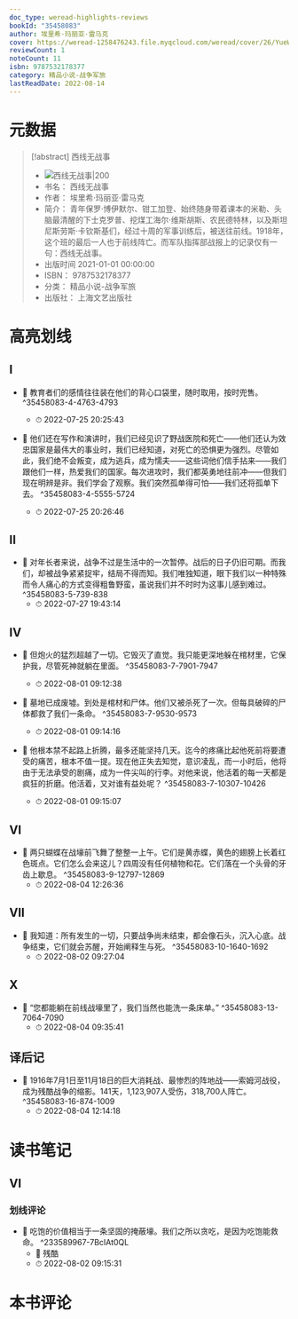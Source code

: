 ```yaml
---
doc_type: weread-highlights-reviews
bookId: "35458083"
author: 埃里希·玛丽亚·雷马克
cover: https://weread-1258476243.file.myqcloud.com/weread/cover/26/YueWen_35458083/t7_YueWen_35458083.jpg
reviewCount: 1
noteCount: 11
isbn: 9787532178377
category: 精品小说-战争军旅
lastReadDate: 2022-08-14
---
```

# 元数据
> [!abstract] 西线无战事
> - ![ 西线无战事|200](https://weread-1258476243.file.myqcloud.com/weread/cover/26/YueWen_35458083/t7_YueWen_35458083.jpg)
> - 书名： 西线无战事
> - 作者： 埃里希·玛丽亚·雷马克
> - 简介： 青年保罗·博伊默尔、钳工加登、始终随身带着课本的米勒、头脑最清醒的下士克罗普、挖煤工海尔·维斯胡斯、农民德特林，以及斯坦尼斯劳斯·卡钦斯基们，经过十周的军事训练后，被送往前线。1918年，这个班的最后一人也于前线阵亡。而军队指挥部战报上的记录仅有一句：西线无战事。
> - 出版时间 2021-01-01 00:00:00
> - ISBN： 9787532178377
> - 分类： 精品小说-战争军旅
> - 出版社： 上海文艺出版社

# 高亮划线

## I


- 📌 教育者们的感情往往装在他们的背心口袋里，随时取用，按时兜售。 ^35458083-4-4763-4793
    - ⏱ 2022-07-25 20:25:43 

- 📌 他们还在写作和演讲时，我们已经见识了野战医院和死亡——他们还认为效忠国家是最伟大的事业时，我们已经知道，对死亡的恐惧更为强烈。尽管如此，我们绝不会叛变，成为逃兵，成为懦夫——这些词他们信手拈来——我们跟他们一样，热爱我们的国家。每次进攻时，我们都英勇地往前冲——但我们现在明辨是非。我们学会了观察。我们突然孤单得可怕——我们还将孤单下去。 ^35458083-4-5555-5724
    - ⏱ 2022-07-25 20:26:46 
## II


- 📌 对年长者来说，战争不过是生活中的一次暂停。战后的日子仍旧可期。而我们，却被战争紧紧捉牢，结局不得而知。我们唯独知道，眼下我们以一种特殊而令人痛心的方式变得粗鲁野蛮，虽说我们并不时时为这事儿感到难过。 ^35458083-5-739-838
    - ⏱ 2022-07-27 19:43:14 
## IV


- 📌 但炮火的猛烈超越了一切。它毁灭了直觉。我只能更深地躲在棺材里，它保护我，尽管死神就躺在里面。 ^35458083-7-7901-7947
    - ⏱ 2022-08-01 09:12:38 

- 📌 墓地已成废墟。到处是棺材和尸体。他们又被杀死了一次。但每具破碎的尸体都救了我们一条命。 ^35458083-7-9530-9573
    - ⏱ 2022-08-01 09:14:16 

- 📌 他根本禁不起路上折腾，最多还能坚持几天。迄今的疼痛比起他死前将要遭受的痛苦，根本不值一提。现在他正失去知觉，意识凌乱，而一小时后，他将由于无法承受的剧痛，成为一件尖叫的行李。对他来说，他活着的每一天都是疯狂的折磨。他活着，又对谁有益处呢？ ^35458083-7-10307-10426
    - ⏱ 2022-08-01 09:15:07 
## VI

 

- 📌 两只蝴蝶在战壕前飞舞了整整一上午。它们是黄赤蝶，黄色的翅膀上长着红色斑点。它们怎么会来这儿？四周没有任何植物和花。它们落在一个头骨的牙齿上歇息。 ^35458083-9-12797-12869
    - ⏱ 2022-08-04 12:26:36 
## VII


- 📌 我知道：所有发生的一切，只要战争尚未结束，都会像石头，沉入心底。战争结束，它们就会苏醒，开始阐释生与死。 ^35458083-10-1640-1692
    - ⏱ 2022-08-02 09:27:04 
## X


- 📌 “您都能躺在前线战壕里了，我们当然也能洗一条床单。” ^35458083-13-7064-7090
    - ⏱ 2022-08-04 09:35:41 
## 译后记


- 📌 1916年7月1日至11月18日的巨大消耗战、最惨烈的阵地战——索姆河战役，成为残酷战争的缩影。141天，1,123,907人受伤，318,700人阵亡。 ^35458083-16-874-1009
    - ⏱ 2022-08-04 12:14:18 
# 读书笔记

## VI

### 划线评论
- 📌 吃饱的价值相当于一条坚固的掩蔽壕。我们之所以贪吃，是因为吃饱能救命。  ^233589967-7BcIAt0QL
    - 💭 残酷
    - ⏱ 2022-08-02 09:15:31
   
# 本书评论
